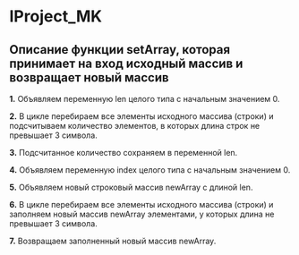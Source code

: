 # IProject_MK

## Описание функции setArray, которая принимает на вход исходный массив и возвращает новый массив

**1.** Объявляем переменную len целого типа с начальным значением 0.

**2.** В цикле перебираем все элементы исходного массива (строки) и подсчитываем количество элементов, в которых длина строк не превышает 3 символа.

**3.** Подсчитанное количество сохраняем в переменной len.

**4.** Объявляем переменную index целого типа с начальным значением 0.

**5.** Объявляем новый строковый массив newArray с длиной len.

**6.** В цикле перебираем все элементы исходного массива (строки) и заполняем новый массив newArray элементами, у которых длина не превышает 3 символа.

**7.** Возвращаем заполненный новый массив newArray.